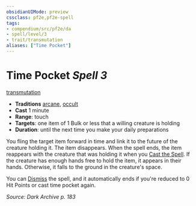 ```yaml
---
obsidianUIMode: preview
cssclass: pf2e,pf2e-spell
tags:
- compendium/src/pf2e/da
- spell/level/3
- trait/transmutation
aliases: ["Time Pocket"]
---
```

# Time Pocket *Spell 3*   
[transmutation](transmutation.md "Transmutation School Trait")  

- **Traditions** [arcane](arcane.md "Arcane Tradition Trait"), [occult](occult.md "Occult Tradition Trait")
- **Cast** 1 minute 
- **Range**: touch
- **Targets**: one item of 1 Bulk or less that a willing creature is holding
- **Duration**: until the next time you make your daily preparations

You fling the target item forward in time and link it to the future of the creature holding it. The item disappears. When the spell ends, the item reappears with the creature that was holding it when you [Cast the Spell](cast-a-spell.md). If the creature has enough hands free to hold the item, it appears in their hands. Otherwise, it falls to the ground in the creature's space.

You can [Dismiss](dismiss.md) the spell, and it automatically ends if you're reduced to 0 Hit Points or cast time pocket again.

*Source: Dark Archive p. 183*